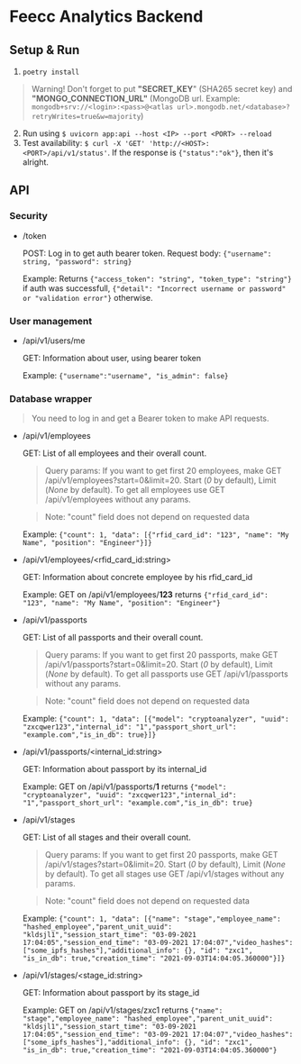 # Feecc Analytics Backend

## Setup & Run

1) ```poetry install```

> Warning! Don't forget to put **"SECRET_KEY**" (SHA265 secret key) and **"MONGO_CONNECTION_URL"** (MongoDB url. Example: `mongodb+srv://<login>:<pass>@<atlas url>.mongodb.net/<database>?retryWrites=true&w=majority`)

2) Run using `$ uvicorn app:api --host <IP> --port <PORT> --reload` 
3) Test availability: `$ curl -X 'GET' 'http://<HOST>:<PORT>/api/v1/status'`. If the response is `{"status":"ok"}`, then it's alright.

## API

### Security

- /token

    POST: Log in to get auth bearer token. Request body: `{"username": string, "password": string}`

    Example: Returns `{"access_token": "string", "token_type": "string"}` if auth was successfull, `{"detail": "Incorrect username or password" or "validation error"}` otherwise.

### User management

- /api/v1/users/me

    GET: Information about user, using bearer token 

    Example: `{"username":"username", "is_admin": false}`

### Database wrapper

> You need to log in and get a Bearer token to make API requests. 

- /api/v1/employees

    GET: List of all employees and their overall count. 
    
    > Query params: If you want to get first 20 employees, make GET /api/v1/employees?start=0&limit=20. Start (*0* by default), Limit (*None* by default). To get all employees use GET /api/v1/employees without any params. 

    > Note: "count" field does not depend on requested data

    Example: `{"count": 1, "data": [{"rfid_card_id": "123", "name": "My Name", "position": "Engineer"}]}`

- /api/v1/employees/<rfid_card_id:string>

    GET: Information about concrete employee by his rfid_card_id

    Example: GET on /api/v1/employees/**123** returns `{"rfid_card_id": "123", "name": "My Name", "position": "Engineer"}`

- /api/v1/passports

    GET: List of all passports and their overall count.

    > Query params: If you want to get first 20 passports, make GET /api/v1/passports?start=0&limit=20. Start (*0* by default), Limit (*None* by default). To get all passports use GET /api/v1/passports without any params. 

    > Note: "count" field does not depend on requested data

    Example: `{"count": 1, "data": [{"model": "cryptoanalyzer", "uuid": "zxcqwer123","internal_id": "1","passport_short_url": "example.com","is_in_db": true}]}`

- /api/v1/passports/<internal_id:string>

    GET: Information about passport by its internal_id

    Example: GET on /api/v1/passports/**1** returns `{"model": "cryptoanalyzer", "uuid": "zxcqwer123","internal_id": "1","passport_short_url": "example.com","is_in_db": true}`

- /api/v1/stages

    GET: List of all stages and their overall count.

    > Query params: If you want to get first 20 passports, make GET /api/v1/stages?start=0&limit=20. Start (*0* by default), Limit (*None* by default). To get all stages use GET /api/v1/stages without any params. 

    > Note: "count" field does not depend on requested data

    Example: `{"count": 1, "data": [{"name": "stage","employee_name": "hashed_employee","parent_unit_uuid": "kldsjl1","session_start_time": "03-09-2021 17:04:05","session_end_time": "03-09-2021 17:04:07","video_hashes":["some_ipfs_hashes"],"additional_info": {}, "id": "zxc1", "is_in_db": true,"creation_time": "2021-09-03T14:04:05.360000"}]}`

- /api/v1/stages/<stage_id:string>

    GET: Information about passport by its stage_id

    Example: GET on /api/v1/stages/zxc1 returns `{"name": "stage","employee_name": "hashed_employee","parent_unit_uuid": "kldsjl1","session_start_time": "03-09-2021 17:04:05","session_end_time": "03-09-2021 17:04:07","video_hashes":["some_ipfs_hashes"],"additional_info": {}, "id": "zxc1", "is_in_db": true,"creation_time": "2021-09-03T14:04:05.360000"}`
